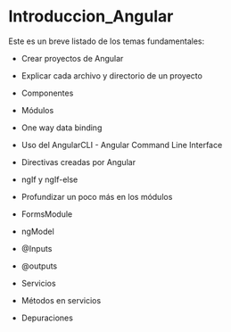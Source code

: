 # Introduccion_Angular

Este es un breve listado de los temas fundamentales:

- Crear proyectos de Angular

- Explicar cada archivo y directorio de un proyecto

- Componentes

- Módulos

- One way data binding

- Uso del AngularCLI - Angular Command Line Interface

- Directivas creadas por Angular

- ngIf y ngIf-else

- Profundizar un poco más en los módulos

- FormsModule

- ngModel

- @Inputs

- @outputs

- Servicios

- Métodos en servicios

- Depuraciones
